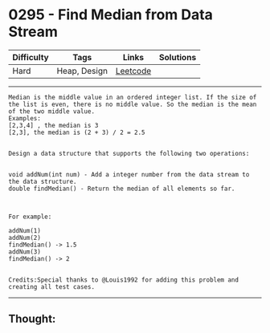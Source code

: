 # 0295 - Find Median from Data Stream

Difficulty  | Tags | Links | Solutions
----------- | ---- | ----- | -----
Hard | Heap, Design | [Leetcode](https://leetcode.com/problems/find-median-from-data-stream/description/) |


-----------

```
Median is the middle value in an ordered integer list. If the size of the list is even, there is no middle value. So the median is the mean of the two middle value.
Examples: 
[2,3,4] , the median is 3
[2,3], the median is (2 + 3) / 2 = 2.5 


Design a data structure that supports the following two operations:


void addNum(int num) - Add a integer number from the data stream to the data structure.
double findMedian() - Return the median of all elements so far.



For example:

addNum(1)
addNum(2)
findMedian() -> 1.5
addNum(3) 
findMedian() -> 2


Credits:Special thanks to @Louis1992 for adding this problem and creating all test cases.
```

-----------

## Thought:
